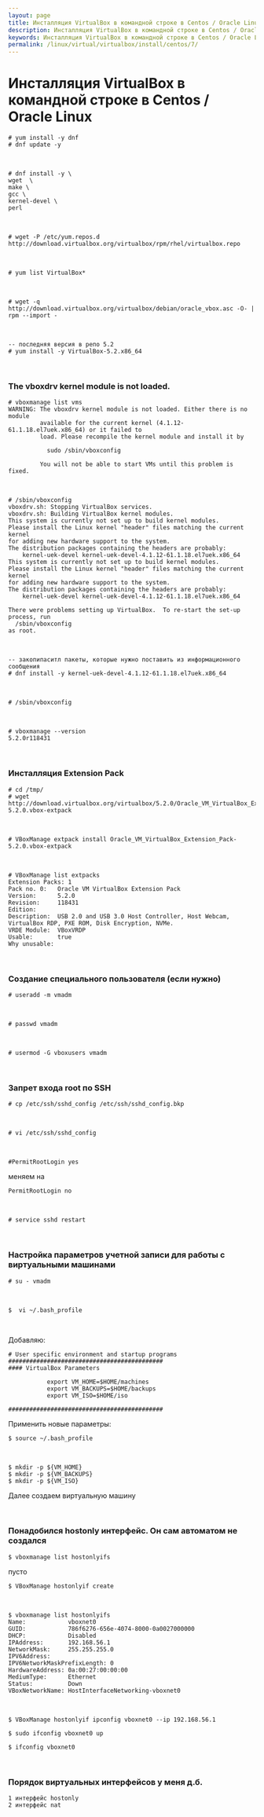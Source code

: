```yaml
---
layout: page
title: Инсталляция VirtualBox в командной строке в Centos / Oracle Linux
description: Инсталляция VirtualBox в командной строке в Centos / Oracle Linux
keywords: Инсталляция VirtualBox в командной строке в Centos / Oracle Linux
permalink: /linux/virtual/virtualbox/install/centos/7/
---
```


# Инсталляция VirtualBox в командной строке в Centos / Oracle Linux

    # yum install -y dnf
    # dnf update -y

<br/>

    # dnf install -y \
    wget  \
    make \
    gcc \
    kernel-devel \
    perl

<br/>

    # wget -P /etc/yum.repos.d http://download.virtualbox.org/virtualbox/rpm/rhel/virtualbox.repo

<br/>

    # yum list VirtualBox*

<br/>

    # wget -q http://download.virtualbox.org/virtualbox/debian/oracle_vbox.asc -O- | rpm --import -

<br/>

    -- последняя версия в репо 5.2
    # yum install -y VirtualBox-5.2.x86_64

<br/>

### The vboxdrv kernel module is not loaded.

    # vboxmanage list vms
    WARNING: The vboxdrv kernel module is not loaded. Either there is no module
             available for the current kernel (4.1.12-61.1.18.el7uek.x86_64) or it failed to
             load. Please recompile the kernel module and install it by

               sudo /sbin/vboxconfig

             You will not be able to start VMs until this problem is fixed.

<br/>

    # /sbin/vboxconfig
    vboxdrv.sh: Stopping VirtualBox services.
    vboxdrv.sh: Building VirtualBox kernel modules.
    This system is currently not set up to build kernel modules.
    Please install the Linux kernel "header" files matching the current kernel
    for adding new hardware support to the system.
    The distribution packages containing the headers are probably:
        kernel-uek-devel kernel-uek-devel-4.1.12-61.1.18.el7uek.x86_64
    This system is currently not set up to build kernel modules.
    Please install the Linux kernel "header" files matching the current kernel
    for adding new hardware support to the system.
    The distribution packages containing the headers are probably:
        kernel-uek-devel kernel-uek-devel-4.1.12-61.1.18.el7uek.x86_64

    There were problems setting up VirtualBox.  To re-start the set-up process, run
      /sbin/vboxconfig
    as root.

<br/>

    -- закопипаситл пакеты, которые нужно поставить из информационного сообщения
    # dnf install -y kernel-uek-devel-4.1.12-61.1.18.el7uek.x86_64

<br/>

    # /sbin/vboxconfig

<br/>

    # vboxmanage --version
    5.2.0r118431

<br/>

### Инсталляция Extension Pack

    # cd /tmp/
    # wget http://download.virtualbox.org/virtualbox/5.2.0/Oracle_VM_VirtualBox_Extension_Pack-5.2.0.vbox-extpack

<br/>

    # VBoxManage extpack install Oracle_VM_VirtualBox_Extension_Pack-5.2.0.vbox-extpack

<br/>

    # VBoxManage list extpacks
    Extension Packs: 1
    Pack no. 0:   Oracle VM VirtualBox Extension Pack
    Version:      5.2.0
    Revision:     118431
    Edition:
    Description:  USB 2.0 and USB 3.0 Host Controller, Host Webcam, VirtualBox RDP, PXE ROM, Disk Encryption, NVMe.
    VRDE Module:  VBoxVRDP
    Usable:       true
    Why unusable:

<br/>

### Создание специального пользователя (если нужно)

    # useradd -m vmadm

<br/>

    # passwd vmadm

<br/>

    # usermod -G vboxusers vmadm

<br/>

### Запрет входа root по SSH

    # cp /etc/ssh/sshd_config /etc/ssh/sshd_config.bkp

<br/>

    # vi /etc/ssh/sshd_config

<br/>

    #PermitRootLogin yes

меняем на

    PermitRootLogin no

<br/>

    # service sshd restart

<br/>

### Настройка параметров учетной записи для работы с виртуальными машинами

    # su - vmadm

<br/>

    $  vi ~/.bash_profile

<br/>

Добавляю:

    # User specific environment and startup programs
    ############################################
    #### VirtualBox Parameters

               export VM_HOME=$HOME/machines
               export VM_BACKUPS=$HOME/backups
               export VM_ISO=$HOME/iso

    ############################################

Применить новые параметры:

    $ source ~/.bash_profile

<br/>

    $ mkdir -p ${VM_HOME}
    $ mkdir -p ${VM_BACKUPS}
    $ mkdir -p ${VM_ISO}

Далее создаем виртуальную машину

<br/>

### Понадобился hostonly интерфейс. Он сам автоматом не создался

    $ vboxmanage list hostonlyifs

пусто

    $ VBoxManage hostonlyif create

<br/>

    $ vboxmanage list hostonlyifs
    Name:            vboxnet0
    GUID:            786f6276-656e-4074-8000-0a0027000000
    DHCP:            Disabled
    IPAddress:       192.168.56.1
    NetworkMask:     255.255.255.0
    IPV6Address:
    IPV6NetworkMaskPrefixLength: 0
    HardwareAddress: 0a:00:27:00:00:00
    MediumType:      Ethernet
    Status:          Down
    VBoxNetworkName: HostInterfaceNetworking-vboxnet0

<br/>

    $ VBoxManage hostonlyif ipconfig vboxnet0 --ip 192.168.56.1

    $ sudo ifconfig vboxnet0 up

    $ ifconfig vboxnet0

<br/>

### Порядок виртуальных интерфейсов у меня д.б.

    1 интерфейс hostonly
    2 интерфейс nat
